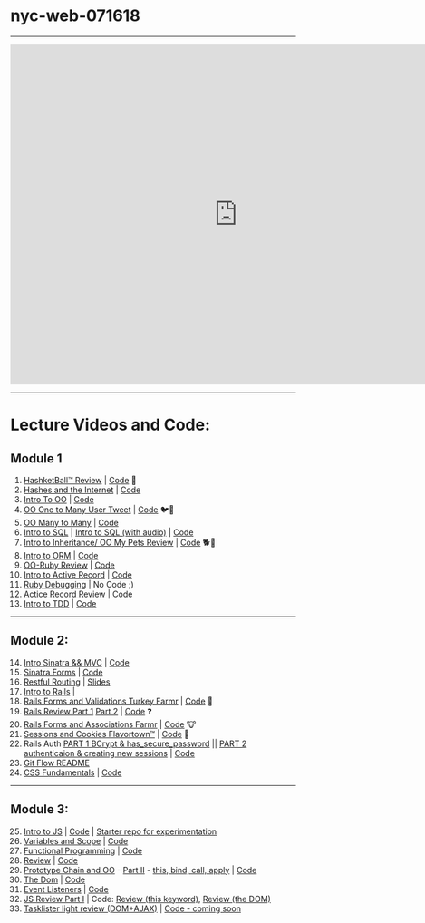 # nyc-web-071618

---

<iframe src="https://calendar.google.com/calendar/embed?src=flatironschool.com_gtkhij0mvuvh26cbmovv7iouh4%40group.calendar.google.com&ctz=America%2FNew_York" style="border: 0" width="800" height="600" frameborder="0" scrolling="no"></iframe>

---

# Lecture Videos and Code:

## Module 1

1. [HashketBall™️ Review](https://www.youtube.com/watch?v=uS5O0N7TVQw) | [Code](https://github.com/learn-co-students/nyc-web-071618/tree/master/01-hashketball-review) 🏀
2. [Hashes and the Internet](https://www.youtube.com/watch?v=BN4KE3ps6gc&feature=youtu.be)  | [Code](https://github.com/learn-co-students/nyc-web-071618/tree/master/02-hashes-and-internet)
3. [Intro To OO](https://www.youtube.com/watch?v=gjVcYv_qm6s&feature=youtu.be) | [Code](https://github.com/learn-co-students/nyc-web-071618/tree/master/03-intro-to-oo)
4. [OO One to Many User Tweet](https://www.youtube.com/watch?v=kMTkLBN4mlI) | [Code](https://github.com/learn-co-students/nyc-web-071618/tree/master/04-oo-one-to-many) 🐦🥚
5. [OO Many to Many](https://www.youtube.com/watch?v=HYeNKfH70us) | [Code](https://github.com/learn-co-students/nyc-web-071618/tree/master/05-many-to-many-relationships)
6. [Intro to SQL](https://www.youtube.com/watch?v=NfARe7ROpPA&feature=youtu.be) | [Intro to SQL (with audio)](https://www.youtube.com/watch?v=24maeY3xe-c&feature=youtu.be) | [Code](https://github.com/learn-co-students/nyc-web-071618/tree/master/06-intro-sql)
7. [Intro to Inheritance/ OO My Pets Review](https://www.youtube.com/watch?v=MLj9PeC8wuI) | [Code](https://github.com/learn-co-students/nyc-web-071618/tree/master/07-intro-inheritance-oo-pets-review) 🐕🐶
8. [Intro to ORM](https://youtu.be/FySRxxCTQIM) | [Code](https://github.com/learn-co-students/nyc-web-071618/tree/master/08-intro-to-orm)
9. [OO-Ruby Review](https://youtu.be/T52Sl-RD9xs) | [Code](https://github.com/learn-co-students/nyc-web-071618/tree/master/09-oo-ruby-review)
10. [Intro to Active Record](https://www.youtube.com/watch?v=fAZPqWtzNHU) | [Code](https://github.com/learn-co-students/nyc-web-071618/tree/master/10-intro-to-active-record)
11. [Ruby Debugging](https://www.youtube.com/watch?v=GD4yl3cbKTY) | No Code ;)
12. [Actice Record Review](https://youtu.be/Nu5LuhLxinA) | [Code](https://github.com/learn-co-students/nyc-web-071618/tree/master/12-active-record-review)
13. [Intro to TDD](https://youtu.be/5uD4x8qFlOQ) | [Code](https://github.com/learn-co-students/nyc-web-071618/tree/master/13-intro-to-tdd)

---

## Module 2:
14. [Intro Sinatra && MVC](https://www.youtube.com/watch?v=LrHcMmYVCOE) | [Code](https://github.com/learn-co-students/nyc-web-071618/tree/master/14-intro-sinatra-mvc)
15. [Sinatra Forms](https://youtu.be/roygwxECxpE) | [Code](https://github.com/learn-co-students/nyc-web-071618/tree/master/15-sinatra-forms)
16. [Restful Routing](https://youtu.be/BJj9LC1TUd0) | [Slides](https://docs.google.com/presentation/d/1no3yw_Vw4hBzGDlsEDcubvFnowi-Exjg9FW_VJid_U0/edit?usp=sharing)
17. [Intro to Rails](https://www.youtube.com/watch?v=5bOPqvCZgKI&feature=youtu.be) |
18. [Rails Forms and Validations Turkey Farmr](https://www.youtube.com/watch?v=ssQ2uVVeflI) | [Code](https://github.com/learn-co-students/nyc-web-071618/tree/master/17-rails-validations-turkey-farmr) 🦃
19. [Rails Review Part 1](https://www.youtube.com/watch?v=QPpa6-cnY8U) [Part 2](https://www.youtube.com/watch?v=zmtpHy5rRsw) | [Code](https://github.com/learn-co-students/nyc-web-071618/tree/master/18-rails-review) ❓
20. [Rails Forms and Associations Farmr](https://www.youtube.com/watch?v=AKOTSj4KB0M) | [Code](https://github.com/learn-co-students/nyc-web-071618/tree/master/19-rails-associations-forms-farmr) 🐮
21. [Sessions and Cookies Flavortown™️](https://www.youtube.com/watch?v=1gkSezbL6WQ) | [Code](https://github.com/learn-co-students/nyc-web-071618/tree/master/20-rails-sessions-cookies-flavortown) 🧀
22. Rails Auth [PART 1 BCrypt & has_secure_password](https://www.youtube.com/watch?v=0tbic06FyuA) || [PART 2 authenticaion & creating new sessions](https://www.youtube.com/watch?v=Ey5-ehWei_0) | [Code](https://github.com/learn-co-students/nyc-web-071618/tree/master/21-rails-auth)
23. [Git Flow README](https://github.com/learn-co-students/nyc-web-071618/tree/master/22-git-workshoppe)
24. [CSS Fundamentals](https://youtu.be/hWhzHUqlXec) | [Code](https://github.com/learn-co-students/nyc-web-071618/tree/master/23-css-fundamentals)

---

## Module 3:
25. [Intro to JS](https://youtu.be/Cw6wz_jM6Uc) | [Code](https://github.com/learn-co-students/nyc-web-071618/tree/master/24-intro-js) | [Starter repo for experimentation](https://github.com/learn-co-students/nyc-web-071618/tree/master/25-js-gift-starter-repository)
26. [Variables and Scope](https://youtu.be/7IyVRgUGANU) | [Code](https://github.com/learn-co-students/nyc-web-071618/tree/master/26-scope-closures)
27. [Functional Programming](https://youtu.be/wMMuAYms5Jw) | [Code](https://github.com/learn-co-students/nyc-web-071618/tree/master/27-functional-programming)
28. [Review](https://youtu.be/wMMuAYms5Jw) | [Code](https://github.com/learn-co-students/nyc-web-071618/tree/master/28-review)
29. [Prototype Chain and OO](https://youtu.be/QKVQvXPiDR4) - [Part II](https://youtu.be/lcV_gLg1zaU) - [this, bind, call, apply](https://youtu.be/eDhDTN0SExc) | [Code](https://github.com/learn-co-students/nyc-web-071618/tree/master/29-oo-prototype-chain)
30. [The Dom](https://youtu.be/QMwKOwBaD2E) | [Code](https://github.com/learn-co-students/nyc-web-071618/tree/master/30-the-dom)
31. [Event Listeners](https://www.youtube.com/watch?v=YqGZyhnExxM) | [Code](https://github.com/learn-co-students/nyc-web-071618/tree/master/31-event-listeners)
32. [JS Review Part I](https://www.youtube.com/watch?v=7VjamjgxcmM&feature=youtu.be) | Code: [Review (this keyword)](https://github.com/learn-co-students/nyc-web-071618/tree/master/33-review-this-keyword), [Review (the DOM)](https://github.com/learn-co-students/nyc-web-071618/tree/master/34-review-the-dom)
33. [Tasklister light review (DOM+AJAX)](https://www.youtube.com/watch?v=3-d8V99vaJ0&feature=youtu.be) | [Code - coming soon]()
